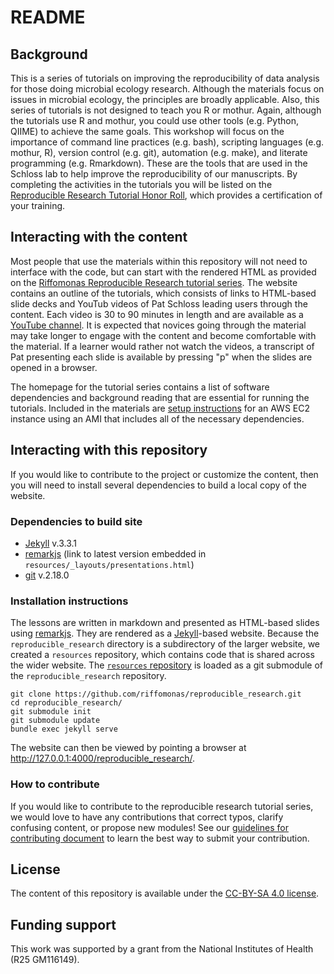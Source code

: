 README
=======

## Background
This is a series of tutorials on improving the reproducibility of data analysis for those doing microbial ecology research. Although the materials focus on issues in microbial ecology, the principles are broadly applicable. Also, this series of tutorials is not designed to teach you R or mothur. Again, although the tutorials use R and mothur, you could use other tools (e.g. Python, QIIME) to achieve the same goals. This workshop will focus on the importance of command line practices (e.g. bash), scripting languages (e.g. mothur, R), version control (e.g. git), automation (e.g. make), and literate programming (e.g. Rmarkdown). These are the tools that are used in the Schloss lab to help improve the reproducibility of our manuscripts. By completing the activities in the tutorials you will be listed on the [Reproducible Research Tutorial Honor Roll](https://www.riffomonas.org/reproducible_research/honor_roll), which provides a certification of your training.


## Interacting with the content
Most people that use the materials within this repository will not need to interface with the code, but can start with the rendered HTML as provided on the [Riffomonas Reproducible Research tutorial series](http://www.riffomonas.org/reproducible_research/). The website contains an outline of the tutorials, which consists of links to HTML-based slide decks and YouTub videos of Pat Schloss leading users through the content. Each video is 30 to 90 minutes in length and are available as a [YouTube channel](https://www.youtube.com/watch?v=CfO_f6a3XSo&list=PLmNrK_nkqBpL0d2E26TqPkmTAfelYKbQX). It is expected that novices going through the material may take longer to engage with the content and become comfortable with the material. If a learner would rather not watch the videos, a transcript of Pat presenting each slide is available by pressing "p" when the slides are opened in a browser.

The homepage for the tutorial series contains a list of software dependencies and background reading that are essential for running the tutorials. Included in the materials are [setup instructions](http://www.riffomonas.org/reproducible_research/hpc/#1) for an AWS EC2 instance using an AMI that includes all of the necessary dependencies.


## Interacting with this repository
If you would like to contribute to the project or customize the content, then you will need to install several dependencies to build a local copy of the website.

### Dependencies to build site
* [Jekyll](https://jekyllrb.com) v.3.3.1
* [remarkjs](https://remarkjs.com/downloads/remark-latest.min.js) (link to latest version embedded in `resources/_layouts/presentations.html`)
* [git](https://git-scm.com) v.2.18.0

### Installation instructions
The lessons are written in markdown and presented as HTML-based slides using [remarkjs](https://remarkjs.com/downloads/remark-latest.min.js). They are rendered as a [Jekyll](https://jekyllrb.com)-based website. Because the `reproducible_research` directory is a subdirectory of the larger website, we created a `resources` repository, which contains code that is shared across the wider website. The [`resources` repository]() is loaded as a git submodule of the `reproducible_research` repository.

```
git clone https://github.com/riffomonas/reproducible_research.git
cd reproducible_research/
git submodule init
git submodule update
bundle exec jekyll serve
```

The website can then be viewed by pointing a browser at http://127.0.0.1:4000/reproducible_research/.


### How to contribute
If you would like to contribute to the reproducible research tutorial series, we would love to have any contributions that correct typos, clarify confusing content, or propose new modules! See our [guidelines for contributing document](https://github.com/riffomonas/reproducible_research/blob/gh-pages/CONTRIBUTING.md) to learn the best way to submit your contribution.


## License
The content of this repository is available under the [CC-BY-SA 4.0 license](https://github.com/riffomonas/reproducible_research/blob/gh-pages/LICENSE.md).


## Funding support
This work was supported by a grant from the National Institutes of Health (R25 GM116149).
